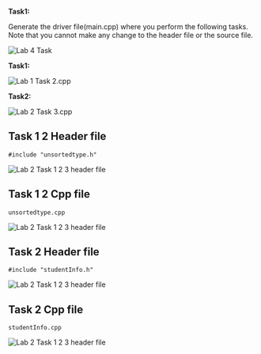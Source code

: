 **Task1:** 

Generate the driver file(main.cpp) where you perform the following tasks. Note that you cannot make any change to the header file or the source file.

![Lab 4 Task](https://github.com/IAFahim/CSE225/blob/master/C%2B%2B/Lab/Lab_4/Question/task.png)

**Task1:** 

![Lab 1 Task 2.cpp](https://github.com/IAFahim/CSE225/blob/master/C%2B%2B/Lab/Lab_4/Task_1/main.cpp.png)

**Task2:**

![Lab 2 Task 3.cpp](https://github.com/IAFahim/CSE225/blob/master/C%2B%2B/Lab/Lab_4/Task_2/main.cpp.png)

## Task 1 2 Header file 
`#include "unsortedtype.h"`

![Lab 2 Task 1 2 3 header file](https://github.com/IAFahim/CSE225/blob/master/C%2B%2B/Lab/Lab_4/UnsortedType.h.png)

## Task 1 2 Cpp file
`unsortedtype.cpp`

![Lab 2 Task 1 2 3 header file](https://github.com/IAFahim/CSE225/blob/master/C%2B%2B/Lab/Lab_4/UnsortedType.cpp.png)


## Task 2 Header file
`#include "studentInfo.h"`

![Lab 2 Task 1 2 3 header file](https://github.com/IAFahim/CSE225/blob/master/C%2B%2B/Lab/Lab_4/studentInfo.h.png)

## Task 2 Cpp file
`studentInfo.cpp`

![Lab 2 Task 1 2 3 header file](https://github.com/IAFahim/CSE225/blob/master/C%2B%2B/Lab/Lab_4/studentInfo.cpp.png)

